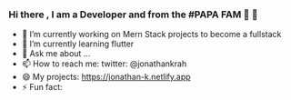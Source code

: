 ### Hi there , I am a  Developer and  from the #PAPA FAM :rocket: 👋




- 🔭 I’m currently working on Mern Stack projects to become a fullstack 
- 🌱 I’m currently learning flutter
- 💬 Ask me about ...
- 📫 How to reach me: twitter: @jonathankrah
- 😄 My projects: https://jonathan-k.netlify.app
- ⚡ Fun fact: 

